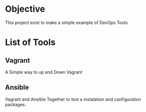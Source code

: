 # Objective
This project exist to make a simple example of DevOps Tools

# List of Tools

## Vagrant 
A Simple way to up and Down Vagrant

## Ansible
Vagrant and Ansible Together to test a instalation and configuration packages.



